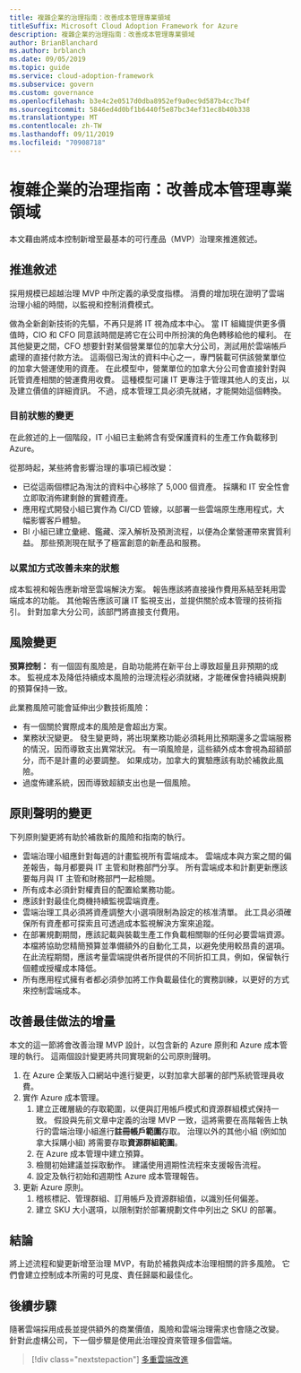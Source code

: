 ```yaml
---
title: 複雜企業的治理指南：改善成本管理專業領域
titleSuffix: Microsoft Cloud Adoption Framework for Azure
description: 複雜企業的治理指南：改善成本管理專業領域
author: BrianBlanchard
ms.author: brblanch
ms.date: 09/05/2019
ms.topic: guide
ms.service: cloud-adoption-framework
ms.subservice: govern
ms.custom: governance
ms.openlocfilehash: b3e4c2e0517d0dba8952ef9a0ec9d587b4cc7b4f
ms.sourcegitcommit: 5846ed4d0bf1b6440f5e87bc34ef31ec8b40b338
ms.translationtype: MT
ms.contentlocale: zh-TW
ms.lasthandoff: 09/11/2019
ms.locfileid: "70908718"
---
```

# <a name="governance-guide-for-complex-enterprises-improve-the-cost-management-discipline"></a>複雜企業的治理指南：改善成本管理專業領域

本文藉由將成本控制新增至最基本的可行產品（MVP）治理來推進敘述。

## <a name="advancing-the-narrative"></a>推進敘述

採用規模已超越治理 MVP 中所定義的承受度指標。 消費的增加現在證明了雲端治理小組的時間，以監視和控制消費模式。

做為全新創新技術的先驅，不再只是將 IT 視為成本中心。 當 IT 組織提供更多價值時，CIO 和 CFO 同意該時間是將它在公司中所扮演的角色轉移給他的權利。 在其他變更之間，CFO 想要針對某個營業單位的加拿大分公司，測試用於雲端帳戶處理的直接付款方法。 這兩個已淘汰的資料中心之一，專門裝載可供該營業單位的加拿大營運使用的資產。 在此模型中，營業單位的加拿大分公司會直接針對與託管資產相關的營運費用收費。 這種模型可讓 IT 更專注于管理其他人的支出，以及建立價值的詳細資訊。 不過，成本管理工具必須先就緒，才能開始這個轉換。

### <a name="changes-in-the-current-state"></a>目前狀態的變更

在此敘述的上一個階段，IT 小組已主動將含有受保護資料的生產工作負載移到 Azure。

從那時起，某些將會影響治理的事項已經改變：

- 已從這兩個標記為淘汰的資料中心移除了 5,000 個資產。 採購和 IT 安全性會立即取消佈建剩餘的實體資產。
- 應用程式開發小組已實作為 CI/CD 管線，以部署一些雲端原生應用程式，大幅影響客戶體驗。
- BI 小組已建立彙總、鑑藏、深入解析及預測流程，以便為企業營運帶來實質利益。 那些預測現在賦予了極富創意的新產品和服務。

### <a name="incrementally-improve-the-future-state"></a>以累加方式改善未來的狀態

成本監視和報告應新增至雲端解決方案。 報告應該將直接操作費用系結至耗用雲端成本的功能。 其他報告應該可讓 IT 監視支出，並提供關於成本管理的技術指引。 針對加拿大分公司，該部門將直接支付費用。

## <a name="changes-in-risk"></a>風險變更

**預算控制：** 有一個固有風險是，自助功能將在新平台上導致超量且非預期的成本。 監視成本及降低持續成本風險的治理流程必須就緒，才能確保會持續與規劃的預算保持一致。

此業務風險可能會延伸出少數技術風險：

- 有一個關於實際成本的風險是會超出方案。
- 業務狀況變更。 發生變更時，將出現業務功能必須耗用比預期還多之雲端服務的情況，因而導致支出異常狀況。 有一項風險是，這些額外成本會視為超額部分，而不是計畫的必要調整。 如果成功，加拿大的實驗應該有助於補救此風險。
- 過度佈建系統，因而導致超額支出也是一個風險。

## <a name="changes-to-the-policy-statements"></a>原則聲明的變更

下列原則變更將有助於補救新的風險和指南的執行。

- 雲端治理小組應針對每週的計畫監視所有雲端成本。 雲端成本與方案之間的偏差報告，每月都要與 IT 主管和財務部門分享。 所有雲端成本和計劃更新應該要每月與 IT 主管和財務部門一起檢閱。
- 所有成本必須針對權責目的配置給業務功能。
- 應該針對最佳化商機持續監視雲端資產。
- 雲端治理工具必須將資產調整大小選項限制為設定的核准清單。 此工具必須確保所有資產都可探索且可透過成本監視解決方案來追蹤。
- 在部署規劃期間，應該記載與裝載生產工作負載相關聯的任何必要雲端資源。 本檔將協助您精簡預算並準備額外的自動化工具，以避免使用較昂貴的選項。 在此流程期間，應該考量雲端提供者所提供的不同折扣工具，例如，保留執行個體或授權成本降低。
- 所有應用程式擁有者都必須參加將工作負載最佳化的實務訓練，以更好的方式來控制雲端成本。

## <a name="incremental-improvement-of-the-best-practices"></a>改善最佳做法的增量

本文的這一節將會改善治理 MVP 設計，以包含新的 Azure 原則和 Azure 成本管理的執行。 這兩個設計變更將共同實現新的公司原則聲明。

1. 在 Azure 企業版入口網站中進行變更，以對加拿大部署的部門系統管理員收費。
1. 實作 Azure 成本管理。
    1. 建立正確層級的存取範圍，以便與訂用帳戶模式和資源群組模式保持一致。 假設與先前文章中定義的治理 MVP 一致，這將需要在高階報告上執行的雲端治理小組進行**註冊帳戶範圍**存取。 治理以外的其他小組 (例如加拿大採購小組) 將需要存取**資源群組範圍**。
    1. 在 Azure 成本管理中建立預算。
    1. 檢閱初始建議並採取動作。 建議使用週期性流程來支援報告流程。
    1. 設定及執行初始和週期性 Azure 成本管理報告。
1. 更新 Azure 原則。
    1. 稽核標記、管理群組、訂用帳戶及資源群組值，以識別任何偏差。
    1. 建立 SKU 大小選項，以限制對於部署規劃文件中列出之 SKU 的部署。

## <a name="conclusion"></a>結論

將上述流程和變更新增至治理 MVP，有助於補救與成本治理相關的許多風險。 它們會建立控制成本所需的可見度、責任歸屬和最佳化。

## <a name="next-steps"></a>後續步驟

隨著雲端採用成長並提供額外的商業價值，風險和雲端治理需求也會隨之改變。 針對此虛構公司，下一個步驟是使用此治理投資來管理多個雲端。

> [!div class="nextstepaction"]
> [多重雲端改進](./multicloud-evolution.md)
